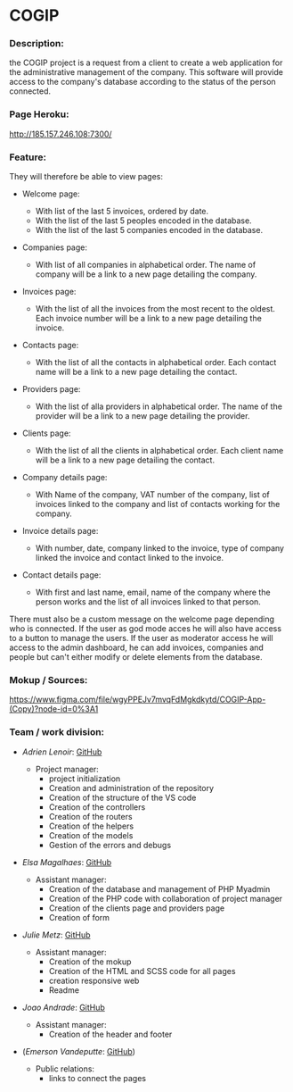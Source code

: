 # COGIP

### Description:

the COGIP project is a request from a client to create a web application for the administrative management of the company. This software will provide access to the company's database according to the status of the person connected. 

### Page Heroku:

http://185.157.246.108:7300/

### Feature:

They will therefore be able to view pages:

 * Welcome page: 
      * With list of the last 5 invoices, ordered by date.
      * With the list of the last 5 peoples encoded in the database.
      * With the list of the last 5 companies encoded in the database.
 * Companies page:
      * With list of all companies in alphabetical order. The name of company will be a link to a new page detailing the company.
 * Invoices page:
      * With the list of all the invoices from the most recent to the oldest. Each invoice number will be a link to a new page detailing the invoice.

 * Contacts page:
      * With the list of all the contacts in alphabetical order. Each contact name will be a link to a new page detailing the contact.
 * Providers page: 
      * With the list of alla providers in alphabetical order. The name of the provider will be a link to a new page detailing the provider.

 * Clients page:
      * With the list of all the clients in alphabetical order. Each client name will be a link to a new page detailing the contact.

 * Company details page:
      * With Name of the company, VAT number of the company, list of invoices linked to the company and list of contacts working for the company.
 * Invoice details page:
      * With number, date, company linked to the invoice, type of company linked the invoice and contact linked to the invoice.

 * Contact details page:
      * With first and last name, email, name of the company where the person works and the list of all invoices linked to that person.

There must also be a custom message on the welcome page depending who is connected.
If the user as god mode acces he will also have access to a button to manage the users.
If the user as moderator access he will access to the admin dashboard, he can add invoices, companies and people but can't either modify or delete elements from the database.


### Mokup / Sources:

https://www.figma.com/file/wgyPPEJv7mvqFdMgkdkytd/COGIP-App-(Copy)?node-id=0%3A1

### Team / work division:

- _Adrien Lenoir_: [GitHub](https://github.com/AdrienLenoir)
    * Project manager: 
        - project initialization
        - Creation and administration of the repository
        - Creation of the structure of the VS code
        - Creation of the controllers
        - Creation of the routers
        - Creation of the helpers
        - Creation of the models
        - Gestion of the errors and debugs

- _Elsa Magalhaes_: [GitHub](https://github.com/Magael)
    * Assistant manager:
        - Creation of the database and management of PHP Myadmin
        - Creation of the PHP code with collaboration of project manager
        - Creation of the clients page and providers page
        - Creation of form
       
- _Julie Metz_: [GitHub](https://github.com/juju2307)
    * Assistant manager:
        - Creation of the mokup
        - Creation of the HTML and SCSS code for all pages
        - creation responsive web
        - Readme
       
- _Joao Andrade_: [GitHub](https://github.com/JPRA-Dev)
    * Assistant manager:
        - Creation of the header and footer
- (_Emerson Vandeputte_: [GitHub](https://github.com/hallomoto-beta))
   * Public relations:
        - links to connect the pages
        




